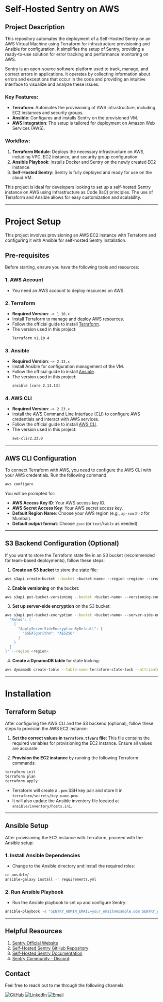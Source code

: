 # Self-Hosted Sentry on AWS

## Project Description

This repository automates the deployment of a Self-Hosted Sentry on an AWS Virtual Machine using Terraform for infrastructure provisioning and Ansible for configuration. It simplifies the setup of Sentry, providing a ready-to-use solution for error tracking and performance monitoring on AWS.

Sentry is an open-source software platform used to track, manage, and correct errors in applications. It operates by collecting information about errors and exceptions that occur in the code and providing an intuitive interface to visualize and analyze these issues.

### Key Features:
- **Terraform**: Automates the provisioning of AWS infrastructure, including EC2 instances and security groups.
- **Ansible**: Configures and installs Sentry on the provisioned VM.
- **AWS Integration**: The setup is tailored for deployment on Amazon Web Services (AWS).

### Workflow:
1. **Terraform Module**: Deploys the necessary infrastructure on AWS, including VPC, EC2 instance, and security group configuration.
2. **Ansible Playbook**: Installs Docker and Sentry on the newly created EC2 instance.
3. **Self-Hosted Sentry**: Sentry is fully deployed and ready for use on the cloud VM.

This project is ideal for developers looking to set up a self-hosted Sentry instance on AWS using Infrastructure as Code (IaC) principles. The use of Terraform and Ansible allows for easy customization and scalability.

---

# Project Setup

This project involves provisioning an AWS EC2 instance with Terraform and configuring it with Ansible for self-hosted Sentry installation.

## Pre-requisites

Before starting, ensure you have the following tools and resources:

### 1. **AWS Account**
   - You need an AWS account to deploy resources on AWS.

### 2. **Terraform**
   - **Required Version**: `~> 1.10.x`
   - Install Terraform to manage and deploy AWS resources.
   - Follow the official guide to install [Terraform](https://learn.hashicorp.com/tutorials/terraform/install-cli).
   - The version used in this project:
     ```bash
     Terraform v1.10.4
     ```

### 3. **Ansible**
   - **Required Version**: `~> 2.13.x`
   - Install Ansible for configuration management of the VM.
   - Follow the official guide to install [Ansible](https://docs.ansible.com/ansible/latest/installation_guide/intro_installation.html).
   - The version used in this project:
     ```bash
     ansible [core 2.13.13]
     ```

### 4. **AWS CLI**
   - **Required Version**: `~> 2.23.x`
   - Install the AWS Command Line Interface (CLI) to configure AWS credentials and interact with AWS services.
   - Follow the official guide to install [AWS CLI](https://docs.aws.amazon.com/cli/latest/userguide/install-cliv2.html).
   - The version used in this project:
     ```bash
     aws-cli/2.23.0
     ```

---

## AWS CLI Configuration

To connect Terraform with AWS, you need to configure the AWS CLI with your AWS credentials. Run the following command:

```bash
aws configure
```

You will be prompted for:

- **AWS Access Key ID**: Your AWS access key ID.
- **AWS Secret Access Key**: Your AWS secret access key.
- **Default Region Name**: Choose your AWS region (e.g., `ap-south-2` for Mumbai).
- **Default output format**: Choose `json` (or `text`/`table` as needed).

---

## S3 Backend Configuration (Optional)

If you want to store the Terraform state file in an S3 bucket (recommended for team-based deployments), follow these steps:

1. **Create an S3 bucket** to store the state file:

```bash
aws s3api create-bucket --bucket <bucket-name> --region <region> --create-bucket-configuration LocationConstraint=<region>
```

2. **Enable versioning** on the bucket:

```bash
aws s3api put-bucket-versioning --bucket <bucket-name> --versioning-configuration Status=Enabled --region <region>
```

3. **Set up server-side encryption** on the S3 bucket:

```bash
aws s3api put-bucket-encryption --bucket <bucket-name> --server-side-encryption-configuration '{
  "Rules": [
    {
      "ApplyServerSideEncryptionByDefault": {
        "SSEAlgorithm": "AES256"
      }
    }
  ]
}' --region <region>
```

4. **Create a DynamoDB table** for state locking:

```bash
aws dynamodb create-table --table-name terraform-state-lock --attribute-definitions AttributeName=LockID,AttributeType=S --key-schema AttributeName=LockID,KeyType=HASH   --provisioned-throughput ReadCapacityUnits=5,WriteCapacityUnits=5 --region <region>
```

---

# Installation

## Terraform Setup

After configuring the AWS CLI and the S3 backend (optional), follow these steps to provision the AWS EC2 instance:

1. **Set the correct values in `terraform.tfvars` file**: This file contains the required variables for provisioning the EC2 instance. Ensure all values are accurate.

2. **Provision the EC2 instance** by running the following Terraform commands:

```bash
terraform init
terraform plan
terraform apply
```

   - Terraform will create a `.pem` SSH key pair and store it in `terraform/secrets/key-name.pem`.
   - It will also update the Ansible inventory file located at `ansible/inventory/hosts.ini`.

---

## Ansible Setup

After provisioning the EC2 instance with Terraform, proceed with the Ansible setup:

### 1. **Install Ansible Dependencies**

   - Change to the Ansible directory and install the required roles:

```bash
cd ansible/
ansible-galaxy install -r requirements.yml
```

### 2. **Run Ansible Playbook**

   - Run the Ansible playbook to set up and configure Sentry:

```bash
ansible-playbook -e "SENTRY_ADMIN_EMAIL=your_email@example.com SENTRY_ADMIN_PASSWORD=your_password" sentry.yml
```

---

## Helpful Resources

1. [Sentry Official Website](https://sentry.io/welcome/)
2. [Self-Hosted Sentry GitHub Repository](https://github.com/getsentry/self-hosted)
3. [Self-Hosted Sentry Documentation](https://develop.sentry.dev/self-hosted/)
4. [Sentry Community - Discord](https://discord.com/invite/sentry)

## Contact

Feel free to reach out to me through the following channels:

[![GitHub](https://img.shields.io/badge/-GitHub-333333?style=flat&logo=github&logoColor=white)](https://github.com/Arjun245)
[![LinkedIn](https://img.shields.io/badge/-LinkedIn-0077B5?style=flat&logo=linkedin&logoColor=white)](https://www.linkedin.com/in/arju24)
[![Email](https://img.shields.io/badge/-Email-D14836?style=flat&logo=gmail&logoColor=white)](mailto:acchuarjun700@gmail.com)